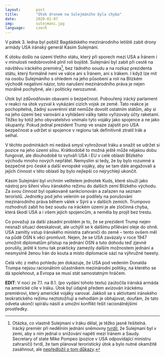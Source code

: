 ```yaml
---
layout:       post
title:        "Útok dronem na Sulejmáního byla chyba"
date:         2020-01-07
img:          sulejmani.jpg
language:     czech
---
```


V pátek 3. ledna byl poblíž Bagdádského mezinárodního letiště zabit drony armády USA íránský generál Kásim Sulejmání.

<!--more-->
K útoku došlo na území třetího státu, který při sporech mezi USA a Íránem i v minulosti nedobrovolně plnil roli bojiště. Sulejmání byl zabit při cestě na návštěvu iráckého premiéra[^1], bez řádného soudu a na rozkaz prezidenta státu, který formálně není ve válce ani s Íránem, ani s Irákem. I když lze mít na osobu Sulejmáního s ohledem na jeho působení a roli na Blízkém východě negativní názor, toto narušení mezinárodního práva je nejen morálně pochybné, ale i politicky nerozumné.

Útok byl zdůvodňován obavami o bezpečnost. Pobouřený irácký parlament v reakci na útok vyzval k vykázání cizích vojsk ze země. Tato reakce je pochopitelná, žádný suverénní stát nemůže dovolit ostatním státům, aby si na jeho území bez varování a vyhlášení války takto vyřizovaly účty raketami. Těžko by totiž jeho obyvatelstvo vnímalo tyto vojáky jako spojence a ne jako okupanty. Pokud jednal prezident Trump ve snaze zajistit pro USA bezpečnost a udržet si spojence v regionu tak definitivně ztratil Irák a selhal.

V těchto podmínkách mi nedává smysl vyhrožovat Iráku a snažit se udržet si pozice na jeho území silou. Krátkodobě to možná ještě může nějakou dobu fungovat, ale dlouhodobě to vytváří USA i EU v celé oblasti Blízkého východu mnoho nových nepřátel. Nemyslím si tedy, že by bylo rozumné a bezpečné pro české a další evropské vojáky, aby se tam dále angažovali a jejich činnost v této oblasti by bylo nejlepší co nejrychleji ukončit.

Kásim Sulejmání byl vrchním velitelem jednotek Kuds, které slouží jako nástroj pro šíření vlivu íránského režimu do dalších zemí Blízkého východu. Za svou činnost byl opakovaně sankcionován a zařazen na seznam teroristů. Jednotky pod jeho velením se podílely na porušování mezinárodního práva během válek v Sýrii a v dalších zemích. Trumpovo rozhodnutí zabít ho bez soudu na iráckém území je ale zločinná chyba, která škodí USA a i všem jejich spojencům, a neměla by projít bez trestu.

Co považuji za další zásadní problém je to, že se prezident Trump nejen nesnaží situaci deeskalovat, ale uchýlil se k dalšímu přilévání oleje do ohně. USA zamítly vstup íránského ministra zahraničí do země – tento ovšem měl na půdě OSN k věci promluvit. Nejen, že se USA zavázaly v roce 1947 umožnit diplomatům přístup na jednání OSN a tuto dohodu teď zjevně porušily, ještě k tomu tak prakticky zamezily dalším možnostem jednání a nesmyslně ženou Írán do kouta a místo diplomacie sází na výhružné tweety.

Celá věc z mého pohledu jen dokazuje, že USA pod vedením Donalda Trumpa nejsou racionálním účastníkem mezinárodní politiky, na kterého se dá spolehnout, a Evropa se musí stát samostatným hráčem.

**EDIT**: V noci ze 7.1. na 8.1. (po vydání tohoto textu) zaútočila íránská armáda na americké cíle v Iráku. Útok byl údajně předem avizován iráckému premiérovi, který americké vojáky varoval. Jakkoli se s aktivitami iránského teokratického režimu neztotožňuji a nehodlám je obhajovat, doufám, že tato odveta ukončí spirálu násilí a umožní konflikt řešit racionálnějšími prostředky.

[^1]: Otázka, co vlastně Sulejmaní v Iráku dělal, je těžko jasně řešitelná. Irácký premiér při nedělním jednání sněmovny [tvrdil](https://www.dailymail.co.uk/news/article-7854971/Soleimani-Iraq-discuss-escalating-tensions-Saudis-killed-PM-says.html), že Sulejmaní byl v zemi, aby s ním jednal o snižování napětí mezi Íránem a Saudy. Secretary of state Mike Pompeo (pozice v USA odpovídající ministru zahraničí) tvrdí, že tam plánoval teroristický útok a bylo nutné okamžitě zasáhnout, ale [nepředložil o tom důkazy](https://edition.cnn.com/2020/01/07/politics/pompeo-iran-briefing/index.html).
